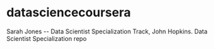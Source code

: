 datasciencecoursera
===================
Sarah Jones -- Data Scientist Specialization Track, John Hopkins.
Data Scientist Specialization repo
